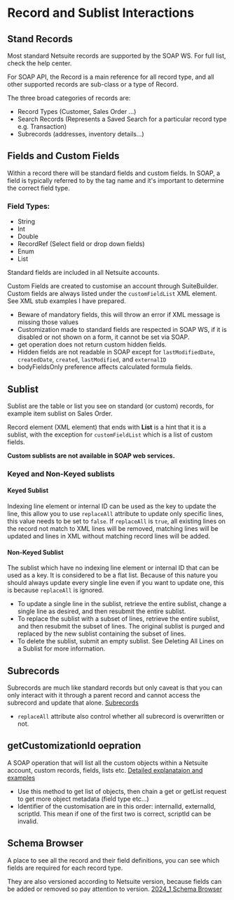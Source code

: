 # Record and Sublist Interactions

## Stand Records

Most standard Netsuite records are supported by the SOAP WS. For full list, check the help center.

For SOAP API, the Record is a main reference for all record type, and all other supported records are sub-class or a type of Record.

The three broad categories of records are:
- Record Types (Customer, Sales Order ...)
- Search Records (Represents a Saved Search for a particular record type e.g. Transaction)
- Subrecords (addresses, inventory details...)

## Fields and Custom Fields

Within a record there will be standard fields and custom fields. In SOAP, a field is typically referred to by the tag name and it's important to determine the correct field type.

### Field Types:
- String
- Int
- Double
- RecordRef (Select field or drop down fields)
- Enum
- List

Standard fields are included in all Netsuite accounts.

Custom Fields are created to customise an account through SuiteBuilder. Custom fields are always listed under the `customFieldList` XML element. See XML stub examples I have prepared.

- Beware of mandatory fields, this will throw an error if XML message is missing those values
- Customization made to standard fields are respected in SOAP WS, if it is disabled or not shown on a form, it cannot be set via SOAP.
- get operation does not return custom hidden fields.
- Hidden fields are not readable in SOAP except for `lastModifiedDate`, `createdDate`, `created`, `lastModified`, and `externalID`  
- bodyFieldsOnly preference affects calculated formula fields.

## Sublist

Sublist are the table or list you see on standard (or custom) records, for example item sublist on Sales Order.

Record element (XML element) that ends with  **List** is a hint that it is a sublist, with the exception for `customFieldList` which is a list of custom fields.

**Custom sublists are not available in SOAP web services.**


### Keyed and Non-Keyed sublists

#### Keyed Sublist

Indexing line element or internal ID can be used as the key to update the line, this allow you to use `replaceAll` attribute to update only specific lines, this value needs to be set to `false`. If `replaceAll` is `true`, all existing lines on the record not match to XML lines will be removed, matching lines will be updated and lines in XML without matching record lines will be added.

#### Non-Keyed Sublist

The sublist which have no indexing line element or internal ID that can be used as a key. It is considered to be a flat list. Because of this nature you should always update every single line even if you want to update one, this is because `replaceAll` is ignored.

- To update a single line in the sublist, retrieve the entire sublist, change a single line as desired, and then resubmit the entire sublist.
- To replace the sublist with a subset of lines, retrieve the entire sublist, and then resubmit the subset of lines. The original sublist is purged and replaced by the new sublist containing the subset of lines.
- To delete the sublist, submit an empty sublist. See Deleting All Lines on a Sublist for more information.

## Subrecords 

Subrecords are much like standard records but only caveat is that you can only interact with it through a parent record and cannot access the subrecord and update that alone. [Subrecords](https://docs.oracle.com/en/cloud/saas/netsuite/ns-online-help/section_N3432503.html)

- `replaceAll` attribute also control whether all subrecord is overwritten or not.

## getCustomizationId oepration

A SOAP operation that will list all the custom objects within a Netsuite account, custom records, fields, lists etc. [Detailed explanataion and examples](https://docs.oracle.com/en/cloud/saas/netsuite/ns-online-help/section_N3493817.html)

- Use this method to get list of objects, then chain a get or getList request to get more object metadata (field type etc...)
- Identifier of the customisation are in this order: internalId, externalId, scriptId. This mean if one of the first two is correct, scriptId can be invalid.

## Schema Browser

A place to see all the record and their field definitions, you can see which fields are required for each record type. 

They are also versioned according to Netsuite version, because fields can be added or removed so pay attention to version. [2024_1 Schema Browser](https://system.netsuite.com/help/helpcenter/en_US/srbrowser/Browser2024_1/script/record/account.html)

